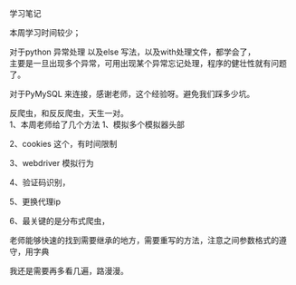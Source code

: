 学习笔记

本周学习时间较少；

对于python 异常处理 以及else 写法，以及with处理文件，都学会了，  
主要是一旦出现多个异常，可用出现某个异常忘记处理，程序的健壮性就有问题了。

对于PyMySQL 来连接，感谢老师，这个经验呀。避免我们踩多少坑。

反爬虫，和反反爬虫，天生一对。  
1、本周老师给了几个方法 1、模拟多个模拟器头部

2、cookies 这个，有时间限制

3、webdriver 模拟行为


4、验证码识别，

5、更换代理ip

6、最关键的是分布式爬虫，

老师能够快速的找到需要继承的地方，需要重写的方法，注意之间参数格式的遵守，用字典

我还是需要再多看几遍，路漫漫。
